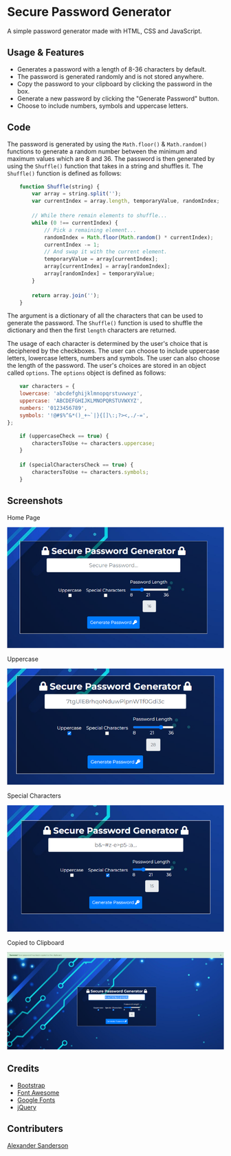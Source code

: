 # Secure Password Generator

A simple password generator made with HTML, CSS and JavaScript. 

## Usage & Features

* Generates a password with a length of 8-36 characters by default.
* The password is generated randomly and is not stored anywhere. 
* Copy the password to your clipboard by clicking the password in the box. 
* Generate a new password by clicking the "Generate Password" button.
* Choose to include numbers, symbols and uppercase letters.

## Code

The password is generated by using the `Math.floor()` & `Math.random()` functions to generate a random number between the minimum and maximum values which are 8 and 36. The password is then generated by using the `Shuffle()` function that takes in a string and shuffles it. The `Shuffle()` function is defined as follows: 

```javascript
    function Shuffle(string) {
        var array = string.split('');
        var currentIndex = array.length, temporaryValue, randomIndex;

        // While there remain elements to shuffle...
        while (0 !== currentIndex) {
            // Pick a remaining element...
            randomIndex = Math.floor(Math.random() * currentIndex);
            currentIndex -= 1;
            // And swap it with the current element.
            temporaryValue = array[currentIndex];
            array[currentIndex] = array[randomIndex];
            array[randomIndex] = temporaryValue;
        }

        return array.join('');
    }
```
The argument is a dictionary of all the characters that can be used to generate the password. The `Shuffle()` function is used to shuffle the dictionary and then the first `length` characters are returned.



The usage of each character is determined by the user's choice that is deciphered by the checkboxes. The user can choose to include uppercase letters, lowercase letters, numbers and symbols. The user can also choose the length of the password. The user's choices are stored in an object called `options`. The `options` object is defined as follows:

```javascript
    var characters = {
    lowercase: 'abcdefghijklmnopqrstuvwxyz',
    uppercase: 'ABCDEFGHIJKLMNOPQRSTUVWXYZ',
    numbers: '0123456789',
    symbols: '!@#$%^&*()_+~`|}{[]\:;?><,./-=',
};
```


```javascript
    if (uppercaseCheck == true) {
        charactersToUse += characters.uppercase;
    }

    if (specialCharactersCheck == true) {
        charactersToUse += characters.symbols;
    }
```

## Screenshots
Home Page  

![Home Page](./readme-assets/landing-page.png)

Uppercase  

![Uppercase](./readme-assets//uppercase-usage.png)

Special Characters  

![Special Characters](./readme-assets/special-characters.png)

Copied to Clipboard  

![Copied to Clipboard](./readme-assets/copied-password.png)

## Credits

* [Bootstrap](https://getbootstrap.com/)
* [Font Awesome](https://fontawesome.com/)
* [Google Fonts](https://fonts.google.com/)
* [jQuery](https://jquery.com/)

## Contributers

[Alexander Sanderson](https://github.com/Vexelior)
